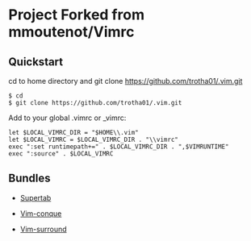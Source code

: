 Project Forked from mmoutenot/Vimrc  
===================================

Quickstart  
----------

  cd to home directory and git clone https://github.com/trotha01/.vim.git

    $ cd
    $ git clone https://github.com/trotha01/.vim.git

  Add to your global .vimrc or _vimrc:  

    let $LOCAL_VIMRC_DIR = "$HOME\\.vim"
    let $LOCAL_VIMRC = $LOCAL_VIMRC_DIR . "\\vimrc"  
    exec ":set runtimepath+=" . $LOCAL_VIMRC_DIR . ",$VIMRUNTIME"  
    exec ":source" . $LOCAL_VIMRC

Bundles
-------
* [Supertab][]
* [Vim-conque][]
* [Vim-surround][]


  [Git]: http://git-scm.com/downloads
  [Vim]: http://www.vim.org/download.php
  [path]: http://superuser.com/questions/284342/what-are-path-and-other-environment-variables-and-how-can-i-set-or-use-them
[Vundle]: https://github.com/gmarik/vundle
[Align]: https://github.com/vim-scripts/Align
[Command-T]: https://github.com/wincent/Command-T
[Ack]: https://github.com/mileszs/ack.vim
[Nerdtree]: https://github.com/scrooloose/nerdtree
[Nerdtree-ack]: https://github.com/vim-scripts/nerdtree-ack
[Right\_align]: https://github.com/vim-scripts/right_align
[Snipmate-snippets]: https://github.com/honza/snipmate-snippets
[Supertab]: https://github.com/ervandew/supertab
[Tcomment]: https://github.com/tomtom/tcomment_vim
[Tlib\_vim]: https://github.com/tomtom/tlib_vim
[vim-addon-mw-utils]: https://github.com/MarcWeber/vim-addon-mw-utils
[Vim-conque]: https://github.com/rson/vim-conque
[Vim-fugitive]: https://github.com/tpope/vim-fugitive
[Vim-snipmate]: https://github.com/garbas/vim-snipmate
[Vim-surround]: https://github.com/tpope/vim-surround

